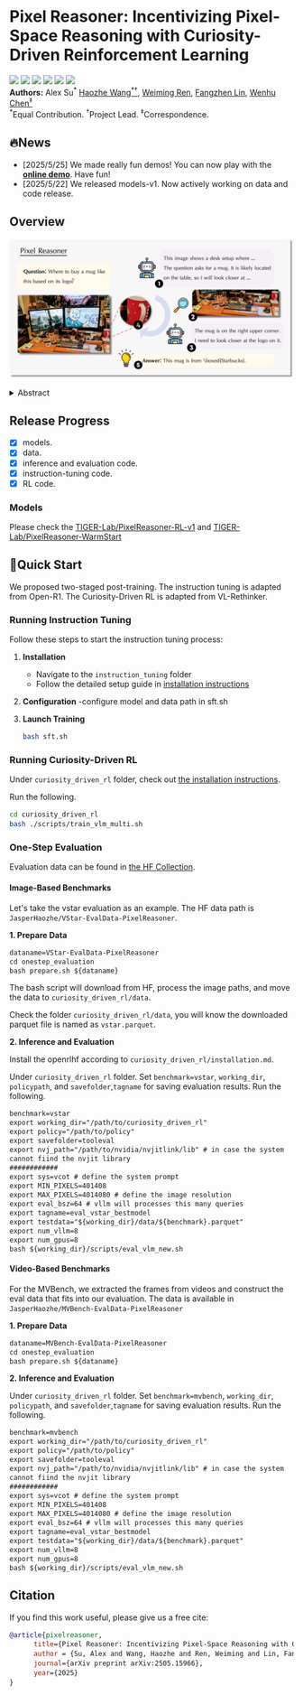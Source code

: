 # Pixel Reasoner: Incentivizing Pixel-Space Reasoning with Curiosity-Driven Reinforcement Learning

<a target="_blank" href="https://arxiv.org/abs/2505.15966">
<img style="height:22pt" src="https://img.shields.io/badge/-Paper-red?style=flat&logo=arxiv"></a>
<a target="_blank" href="#">
<img style="height:22pt" src="https://img.shields.io/badge/-Code-green?style=flat&logo=github"></a>

<a target="_blank" href="https://tiger-ai-lab.github.io/Pixel-Reasoner/">
<img style="height:22pt" src="https://img.shields.io/badge/-🌐%20Website-blue?style=flat"></a>

<a target="_blank" href="https://huggingface.co/TIGER-Lab/PixelReasoner-RL-v1">
<img style="height:22pt" src="https://img.shields.io/badge/-🤗%20Models-red?style=flat"></a>

<a target="_blank" href="https://huggingface.co/collections/TIGER-Lab/pixel-reasoner-682fe96ea946d10dda60d24e">
<img style="height:22pt" src="https://img.shields.io/badge/-🤗%20Dataset-blue?style=flat"></a>

<a target="_blank" href="https://huggingface.co/spaces/TIGER-Lab/Pixel-Reasoner">
<img style="height:22pt" src="https://img.shields.io/badge/-🤗%20Demo-yellow?style=flat"></a>

<br>
<span>
<b>Authors:</b> Alex Su<sup>*</sup>
<a class="name" target="_blank" href="https://HaozheH3.github.io">Haozhe Wang<sup>*</sup><sup>&dagger;</sup></a>, 
<a class="name" target="_blank" href="https://cs.uwaterloo.ca/~w2ren/">Weiming Ren</a>, 
<a class="name" target="_blank" href="https://cse.hkust.edu.hk/~flin/">Fangzhen Lin</a>,
<a class="name" target="_blank" href="https://wenhuchen.github.io/">Wenhu Chen<sup>&Dagger;</sup></a>
<br>
<sup>*</sup>Equal Contribution. 
<sup>&dagger;</sup>Project Lead. 
<sup>&Dagger;</sup>Correspondence.
</span>

     

## 🔥News
- [2025/5/25] We made really fun demos! You can now play with the [**online demo**](https://huggingface.co/spaces/TIGER-Lab/Pixel-Reasoner). Have fun!
- [2025/5/22] We released models-v1. Now actively working on data and code release.


## Overview
![overview](./assets/teaser.png)

<details><summary>Abstract</summary> 
Chain-of-thought reasoning has significantly improved the performance of Large Language Models (LLMs) across various domains. However, this reasoning process has been confined exclusively to textual space, limiting its effectiveness in visually intensive tasks. To address this limitation, we introduce the concept of reasoning in the pixel-space. Within this novel framework, Vision-Language Models (VLMs) are equipped with a suite of visual reasoning operations, such as zoom-in and select-frame. These operations enable VLMs to directly inspect, interrogate, and infer from visual evidences, thereby enhancing reasoning fidelity for visual tasks.
Cultivating such pixel-space reasoning capabilities in VLMs presents notable challenges, including the model's initially imbalanced competence and its reluctance to adopt the newly introduced pixel-space operations. We address these challenges through a two-phase  training approach. The first phase employs instruction tuning on synthesized reasoning traces to familiarize the model with the novel visual operations. Following this, a reinforcement learning (RL) phase leverages a curiosity-driven reward scheme to balance exploration between pixel-space reasoning and textual reasoning. With these visual operations, VLMs can interact with complex visual inputs, such as information-rich images or videos to proactively gather necessary information. We demonstrate that this approach significantly improves VLM performance across diverse visual reasoning benchmarks. Our 7B model, \model, achieves 84\% on V* bench, 74\% on TallyQA-Complex, and 84\% on InfographicsVQA, marking the highest accuracy achieved by any open-source model to date. These results highlight the importance of pixel-space reasoning and the effectiveness of our framework.
</details>

## Release Progress
- [x] models.
- [x] data.
- [x] inference and evaluation code.
- [x] instruction-tuning code.
- [x] RL code. 

### Models
Please check the [TIGER-Lab/PixelReasoner-RL-v1](https://huggingface.co/TIGER-Lab/PixelReasoner-RL-v1) and [TIGER-Lab/PixelReasoner-WarmStart](https://huggingface.co/TIGER-Lab/PixelReasoner-WarmStart)

## 🚀Quick Start
We proposed two-staged post-training. The instruction tuning is adapted from Open-R1. The Curiosity-Driven RL is adapted from VL-Rethinker.

### Running Instruction Tuning

Follow these steps to start the instruction tuning process:

1. **Installation**
   - Navigate to the `instruction_tuning` folder
   - Follow the detailed setup guide in [installation instructions](instruction_tuning/install/install.md)

2. **Configuration**
   -configure model and data path in sft.sh

3. **Launch Training**
   ```bash
   bash sft.sh
   ```

### Running Curiosity-Driven RL
Under `curiosity_driven_rl` folder, check out [the installation instructions](curiosity_driven_rl/installation.md).

Run the following.
```bash
cd curiosity_driven_rl
bash ./scripts/train_vlm_multi.sh
```

### One-Step Evaluation
Evaluation data can be found in [the HF Collection](https://huggingface.co/collections/JasperHaozhe/evaldata-pixelreasoner-6846868533a23e71a3055fe9).

#### Image-Based Benchmarks
Let's take the vstar evaluation as an example. The HF data path is `JasperHaozhe/VStar-EvalData-PixelReasoner`.

**1. Prepare Data**
```
dataname=VStar-EvalData-PixelReasoner
cd onestep_evaluation
bash prepare.sh ${dataname}
```
The bash script will download from HF, process the image paths, and move the data to `curiosity_driven_rl/data`. 

Check the folder `curiosity_driven_rl/data`, you will know the downloaded parquet file is named as `vstar.parquet`. 

**2. Inference and Evaluation**

Install the openrlhf according to `curiosity_driven_rl/installation.md`.

Under `curiosity_driven_rl` folder. Set `benchmark=vstar`, `working_dir`, `policypath`, and `savefolder`,`tagname` for saving evaluation results. Run the following.
```
benchmark=vstar
export working_dir="/path/to/curiosity_driven_rl"
export policy="/path/to/policy"
export savefolder=tooleval
export nvj_path="/path/to/nvidia/nvjitlink/lib" # in case the system cannot fiind the nvjit library
############
export sys=vcot # define the system prompt
export MIN_PIXELS=401408
export MAX_PIXELS=4014080 # define the image resolution
export eval_bsz=64 # vllm will processes this many queries 
export tagname=eval_vstar_bestmodel
export testdata="${working_dir}/data/${benchmark}.parquet"
export num_vllm=8
export num_gpus=8
bash ${working_dir}/scripts/eval_vlm_new.sh
```
#### Video-Based Benchmarks
For the MVBench, we extracted the frames from videos and construct the eval data that fits into our evaluation. The data is available in `JasperHaozhe/MVBench-EvalData-PixelReasoner`

**1. Prepare Data**
```
dataname=MVBench-EvalData-PixelReasoner
cd onestep_evaluation
bash prepare.sh ${dataname}
```
**2. Inference and Evaluation**

Under `curiosity_driven_rl` folder. Set `benchmark=mvbench`, `working_dir`, `policypath`, and `savefolder`,`tagname` for saving evaluation results. Run the following.
```
benchmark=mvbench
export working_dir="/path/to/curiosity_driven_rl"
export policy="/path/to/policy"
export savefolder=tooleval
export nvj_path="/path/to/nvidia/nvjitlink/lib" # in case the system cannot fiind the nvjit library
############
export sys=vcot # define the system prompt
export MIN_PIXELS=401408
export MAX_PIXELS=4014080 # define the image resolution
export eval_bsz=64 # vllm will processes this many queries 
export tagname=eval_vstar_bestmodel
export testdata="${working_dir}/data/${benchmark}.parquet"
export num_vllm=8
export num_gpus=8
bash ${working_dir}/scripts/eval_vlm_new.sh
```



## Citation
If you find this work useful, please give us a free cite:
```bibtex
@article{pixelreasoner,
      title={Pixel Reasoner: Incentivizing Pixel-Space Reasoning with Curiosity-Driven Reinforcement Learning},
      author = {Su, Alex and Wang, Haozhe and Ren, Weiming and Lin, Fangzhen and Chen, Wenhu},
      journal={arXiv preprint arXiv:2505.15966},
      year={2025}
}
```
